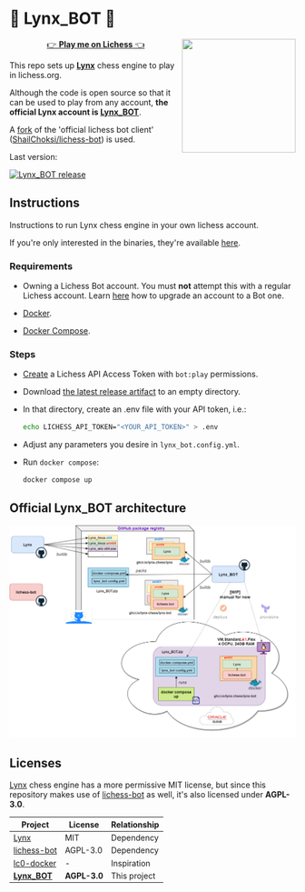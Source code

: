 # 🤖 Lynx_BOT 🤖

<img align="right" width="200" height="200" src="https://github.com/lynx-chess/Lynx/blob/main/resources/lynx.png">

<p align="center">
  <a href="https://lichess.org/?user=lynx_bot#friend">👉 <b>Play me on Lichess</b> 👈</a>
</p>

This repo sets up [**Lynx**](https://github.com/lynx-chess/Lynx) chess engine to play in lichess.org.

Although the code is open source so that it can be used to play from any account, **the official Lynx account is [Lynx_BOT](https://lichess.org/@/Lynx_BOT)**.

A [fork](https://github.com/lynx-chess/lichess-bot) of the 'official lichess bot client' ([ShailChoksi/lichess-bot](https://github.com/ShailChoksi/lichess-bot)) is used.

Last version:

[![Lynx_BOT release][releaselogo]][releaselink]

## Instructions

Instructions to run Lynx chess engine in your own lichess account.

If you're only interested in the binaries, they're available [here](https://github.com/lynx-chess/Lynx/releases).

### Requirements

- Owning a Lichess Bot account. You must **not** attempt this with a regular Lichess account. Learn [here](https://lichess.org/api#operation/botAccountUpgrade) how to upgrade an account to a Bot one.

- [Docker](https://docs.docker.com/get-docker/).

- [Docker Compose](https://docs.docker.com/compose/install/).

### Steps

- [Create](https://lichess.org/account/oauth/token/create?) a Lichess API Access Token with `bot:play` permissions.

- Download [the latest release artifact](https://github.com/lynx-chess/Lynx_BOT/releases/latest) to an empty directory.

- In that directory, create an .env file with your API token, i.e.:

  ```bash
  echo LICHESS_API_TOKEN="<YOUR_API_TOKEN>" > .env
  ```

- Adjust any parameters you desire in `lynx_bot.config.yml`.

- Run `docker compose`:

  ```bash
  docker compose up
  ```

## Official Lynx_BOT architecture

![Architecture](resources/architecture_diagram.png)

## Licenses

[Lynx](https://github.com/lynx-chess/Lynx) chess engine has a more permissive MIT license, but since this repository makes use of [lichess-bot](https://github.com/ShailChoksi/lichess-bot) as well, it's also licensed under **AGPL-3.0**.

| Project                                                   | License      | Relationship |
| --------------------------------------------------------- | ------------ | ------------ |
| [Lynx](https://github.com/lynx-chess/Lynx)                | MIT          | Dependency   |
| [lichess-bot](https://github.com//lynx-chess/lichess-bot) | AGPL-3.0     | Dependency   |
| [lc0-docker](https://github.com/vochicong/lc0-docker)     | -            | Inspiration  |
| [**Lynx_BOT**](https://github.com/lynx-chess/Lynx_BOT)    | **AGPL-3.0** | This project |

[releaselink]: https://github.com/lynx-chess/Lynx_BOT/releases/latest
[releaselogo]: https://img.shields.io/github/v/release/lynx-chess/Lynx_BOT